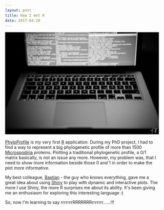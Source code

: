 ```yaml
---
layout: post
title: How I met R
date: 2017-04-20
---
```


<img src="/images/fulls/01.jpg" class="fit image">

[PhyloProfile](https://trvinh.github.io/phyloprofile/) is my very first [R](https://www.r-project.org/about.html) application. During my PhD project, I had to find a way to represent a big phylogenetic profile of more than 1500 [Microspodiria](https://de.wikipedia.org/wiki/Microsporidia) proteins. Plotting a traditional phylogenetic profile, a 0/1 matrix basically, is not an issue any more. However, my problem was, that I need to show more information beside those 0 and 1 in order to make the plot more informative.

My best colleague, [Bastian](https://github.com/gedankenstuecke) - the guy who knows everything, gave me a great idea about using [Shiny](https://shiny.rstudio.com) to play with dynamic and interactive plots. The more I use Shiny, the more R surprises me about its ability. It's been giving me an enthusiasm for exploring this interesting language :)

So, now I'm learning to say rrrrrrrRRRRRRRrrrrrrr......!!!
